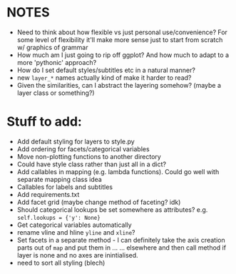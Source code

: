 # NOTES
* Need to think about how flexible vs just personal use/convenience?
  For some level of flexibility it'll make more sense just to start from scratch w/ graphics of grammar
* How much am I just going to rip off ggplot? And how much to adapt to a more 'pythonic' approach?
* How do I set default styles/subtitles etc in a natural manner?
* new `layer_*` names actually kind of make it harder to read?
* Given the similarities, can I abstract the layering somehow? (maybe a layer class or something?)

# Stuff to add:
* Add default styling for layers to style.py
* Add ordering for facets/categorical variables
* Move non-plotting functions to another directory
* Could have style class rather than just all in a dict?
* Add callables in mapping (e.g. lambda functions). Could go well with separate mapping class idea
* Callables for labels and subtitles
* Add requirements.txt
* Add facet grid (maybe change method of faceting? idk)
* Should categorical lookups be set somewhere as attributes? e.g. `self.lookups = {'y': None}`
* Get categorical variables automatically
* rename vline and hline `yline` and `xline`?
* Set facets in a separate method - I can definitely take the axis creation parts out of `map` and put them in ...
  ... elsewhere and then call method if layer is none and no axes are inintialised.
* need to sort all styling (blech)
